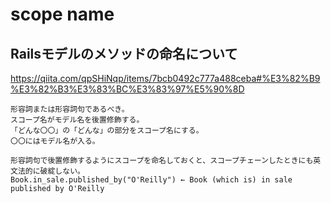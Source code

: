 # scope name
## Railsモデルのメソッドの命名について
https://qiita.com/qpSHiNqp/items/7bcb0492c777a488ceba#%E3%82%B9%E3%82%B3%E3%83%BC%E3%83%97%E5%90%8D

```
形容詞または形容詞句であるべき。
スコープ名がモデル名を後置修飾する。
「どんな〇〇」の「どんな」の部分をスコープ名にする。
〇〇にはモデル名が入る。

形容詞句で後置修飾するようにスコープを命名しておくと、スコープチェーンしたときにも英文法的に破綻しない。
Book.in_sale.published_by("O'Reilly") ← Book (which is) in sale published by O'Reilly
```